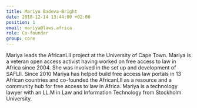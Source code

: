 ```yaml
---
title: Mariya Badeva-Bright
date: 2018-12-14 13:44:00 +02:00
position: 1
email: mariya@laws.africa
role: Co-founder
group: core
---
```


Mariya leads the AfricanLII project at the University of Cape Town.  Mariya is a veteran open access activist having worked on free access to law in Africa since 2004. She was involved in the set up and development of SAFLII. Since 2010 Mariya has helped build free access law portals in 13 African countries and co-founded the AfricanLII as a resource and a community hub for free access to law in Africa. Mariya is a technology lawyer with an LL.M in Law and Information Technology from Stockholm University.
